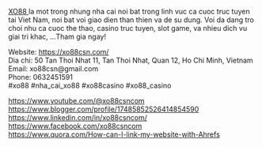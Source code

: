 <p><a href="https://xo88csn.com/">XO88 </a>la mot trong nhung nha cai noi bat trong linh vuc ca cuoc truc tuyen tai Viet Nam, noi bat voi giao dien than thien va de su dung. Voi da dang tro choi nhu ca cuoc the thao, casino truc tuyen, slot game, va nhieu dich vu giai tri khac, ...Tham gia ngay!</p>
<p>Website: <a href="https://xo88csn.com/">https://xo88csn.com/</a><br />Dia chi: 50 Tan Thoi Nhat 11, Tan Thoi Nhat, Quan 12, Ho Chi Minh, Vietnam<br />Email: xo88csn@gmail.com<br />Phone: 0632451591<br />#xo88 #nha_cai_xo88 #xo88casino #xo88_casino</p>
<p><a href="https://www.youtube.com/@xo88csncom">https://www.youtube.com/@xo88csncom</a><br /><a href="https://www.blogger.com/profile/17485852526414854590">https://www.blogger.com/profile/17485852526414854590</a><br /><a href="https://www.linkedin.com/in/xo88csncom/">https://www.linkedin.com/in/xo88csncom/</a><br /><a href="https://www.facebook.com/xo88csncom">https://www.facebook.com/xo88csncom</a><br /><a href="https://www.quora.com/How-can-I-link-my-website-with-Ahrefs">https://www.quora.com/How-can-I-link-my-website-with-Ahrefs</a></p>